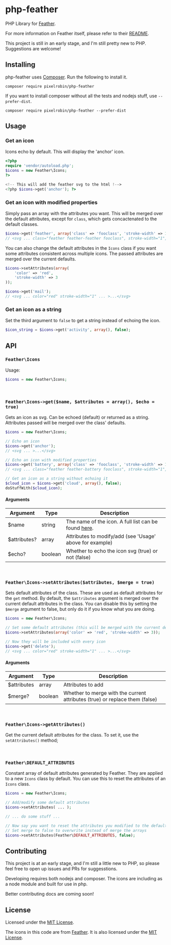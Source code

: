# php-feather
PHP Library for [Feather](https://feathericons.com/).

For more information on Feather itself, please refer to their [README](https://github.com/feathericons/feather).

This project is still in an early stage, and I'm still pretty new to PHP. Suggestions are welcome!

## Installing
php-feather uses [Composer](https://getcomposer.org/). Run the following to install it.
```
composer require pixelrobin/php-feather
```
If you want to install composer without all the tests and nodejs stuff, use `--prefer-dist`.
```
composer require pixelrobin/php-feather --prefer-dist
```

## Usage
### Get an icon
Icons echo by default. This will display the 'anchor' icon.
```php
<?php
require 'vendor/autoload.php';
$icons = new Feather\Icons;
?>

<!-- This will add the feather svg to the html !-->
<?php $icons->get('anchor'); ?>
```

### Get an icon with modified properties
Simply pass an array with the attributes you want. This will be merged over the default attributes, except for `class`, which gets concactenated to the default classes.
```php
$icons->get('feather', array('class' => 'fooclass', 'stroke-width' => 1, 'aria-label' => 'Battery icon'));
// <svg ... class="feather feather-feather fooclass", stroke-width="1", aria-label="Battery icon" ... >...</svg>
```

You can also change the default attributes in the `Icons` class if you want some attributes consistent across multiple icons. The passed attributes are merged over the current defaults.
```php
$icons->setAttributes(array(
    'color' => 'red',
    'stroke-width' => 3
));

$icons->get('mail');
// <svg ... color="red" stroke-width="1" ... >...</svg>
```
### Get an icon as a string
Set the third argument to `false` to get a string instead of echoing the icon.
```php
$icon_string = $icons->get('activity', array(), false);
```

## API
### `Feather\Icons`
Usage:
```php
$icons = new Feather\Icons;
```

<br>

### `Feather\Icons->get($name, $attributes = array(), $echo = true)`
Gets an icon as svg. Can be echoed (default) or returned as a string. Attributes passed will be merged over the class' defaults.
```php
$icons = new Feather\Icons;

// Echo an icon
$icons->get('anchor');
// <svg ... >...</svg>

// Echo an icon with modified properties
$icons->get('battery', array('class' => 'fooclass', 'stroke-width' => 1, 'aria-label' => 'Battery icon'));
// <svg ... class="feather feather-battery fooclass", stroke-width="1", aria-label="Battery icon" ... >...</svg>

// Get an icon as a string without echoing it
$cloud_icon = $icons->get('cloud', array(), false);
doStuffWith($cloud_icon);
```
#### Arguments
|Argument    |Type   |Description                                                                      |
|------------|-------|---------------------------------------------------------------------------------|
|$name       |string |The name of the icon. A full list can be found [here](https://feathericons.com/).|
|$attributes?|array  |Attributes to modify/add (see 'Usage' above for example)                         |
|$echo?      |boolean|Whether to echo the icon svg (true) or not (false)                               |

<br>

### `Feather\Icons->setAttributes($attributes, $merge = true)`
Sets default attributes of the class. These are used as default attributes for the `get` method. By default, the `$attributes` argument is merged over the current default attributes in the class. You can disable this by setting the `$merge` argument to false, but only do it if you know what you are doing.
```php
$icons = new Feather\Icons;

// Set some default attributes (this will be merged with the current defaults in the class)
$icons->setAttributes(array('color' => 'red', 'stroke-width' => 3));

// Now they will be included with every icon
$icons->get('delete');
// <svg ... color="red" stroke-width="1" ... >...</svg>
```
#### Arguments
|Argument   |Type   |Description                                                                |
|-----------|-------|---------------------------------------------------------------------------|
|$attributes|array  |Attributes to add                                                          |
|$merge?    |boolean|Whether to merge with the current attributes (true) or replace them (false)|

<br>

### `Feather\Icons->getAttributes()`
Get the current default attributes for the class. To set it, use the `setAttributes()` method;

<br>

### `Feather\DEFAULT_ATTRIBUTES`
Constant array of default attributes generated by Feather. They are applied to a new `Icons` class by default. You can use this to reset the attributes of an `Icons` class.
```php
$icons = new Feather\Icons;

// Add/modify some default attributes
$icons->setAttributes( ... );

// ... do some stuff ...

// Now say you want to reset the attributes you modified to the default...
// Set merge to false to overwrite instead of merge the arrays
$icons->setAttributes(Feather\DEFAULT_ATTRIBUTES, false);
```

## Contributing
This project is at an early stage, and I'm still a little new to PHP, so please feel free to open up issues and PRs for suggesstions.

Developing requires both nodejs and composer. The icons are including as a node module and built for use in php.

Better contributing docs are coming soon!

## License
Licensed under the [MIT License](https://github.com/Pixelrobin/php-feather/blob/master/LICENSE).

The icons in this code are from [Feather](https://github.com/feathericons/feather). It is also licensed under the [MIT License](https://github.com/feathericons/feather/blob/master/LICENSE).
